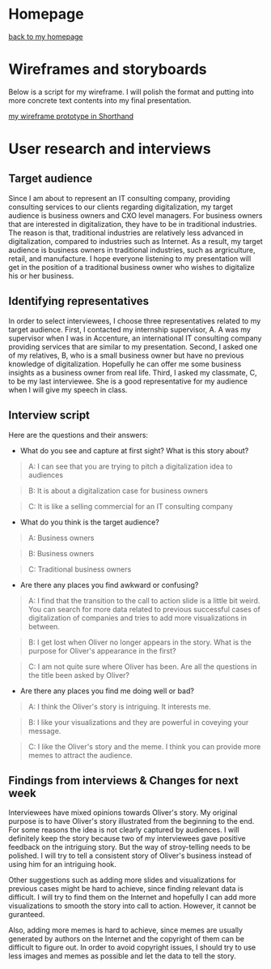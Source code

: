 # Homepage

[back to my homepage](/README.md)



# Wireframes and storyboards

Below is a script for my wireframe. I will polish the format and putting into more concrete text contents into my final presentation.

[my wireframe prototype in Shorthand](https://preview.shorthand.com/05JkPtfPggjpVJFQ)

# User research and interviews

## Target audience

Since I am about to represent an IT consulting company, providing consulting services to our clients regarding digitalization, my target audience is business owners and CXO level managers. For business owners that are interested in digitalization, they have to be in traditional industries. The reason is that, traditional industries are relatively less advanced in digitalization, compared to industries such as Internet. As a result, my target audience is business owners in traditional industries, such as argriculture, retail, and manufacture. I hope everyone listening to my presentation will get in the position of a traditional business owner who wishes to digitalize his or her business.

## Identifying representatives

In order to select interviewees, I choose three representatives related to my target audience. First, I contacted my internship supervisor, A. A was my supervisor when I was in Accenture, an international IT consulting company providing services that are similar to my presentation. Second, I asked one of my relatives, B, who is a small business owner but have no previous knowledge of digitalization. Hopefully he can offer me some business insights as a business owner from real life. Third, I asked my classmate, C, to be my last interviewee. She is a good representative for my audience when I will give my speech in class.


## Interview script

Here are the questions and their answers:

- What do you see and capture at first sight? What is this story about?

>A: I can see that you are trying to pitch a digitalization idea to audiences

>B: It is about a digitalization case for business owners

>C: It is like a selling commercial for an IT consulting company

- What do you think is the target audience?

>A: Business owners

>B: Business owners

>C: Traditional business owners

- Are there any places you find awkward or confusing?

>A: I find that the transition to the call to action slide is a little bit weird. You can search for more data related to previous successful cases of digitalization of companies and tries to add more visualizations in between.

>B: I get lost when Oliver no longer appears in the story. What is the purpose for Oliver's appearance in the first?

>C: I am not quite sure where Oliver has been. Are all the questions in the title been asked by Oliver?

- Are there any places you find me doing well or bad?

>A: I think the Oliver's story is intriguing. It interests me.

>B: I like your visualizations and they are powerful in coveying your message.

>C: I like the Oliver's story and the meme. I think you can provide more memes to attract the audience.

## Findings from interviews & Changes for next week

Interviewees have mixed opinions towards Oliver's story. My original purpose is to have Oliver's story illustrated from the beginning to the end. For some reasons the idea is not clearly captured by audiences. I will definitely keep the story because two of my interviewees gave positive feedback on the intriguing story. But the way of stroy-telling needs to be polished. I will try to tell a consistent story of Oliver's business instead of using him for an intriguing hook.

Other suggestions such as adding more slides and visualizations for previous cases might be hard to achieve, since finding relevant data is difficult. I will try to find them on the Internet and hopefully I can add more visualizations to smooth the story into call to action. However, it cannot be guranteed.

Also, adding more memes is hard to achieve, since memes are usually generated by authors on the Internet and the copyright of them can be difficult to figure out. In order to avoid copyright issues, I should try to use less images and memes as possible and let the data to tell the story.
